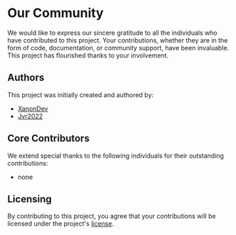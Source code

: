 # Our Community

We would like to express our sincere gratitude to all the individuals who have contributed to this project. Your contributions, whether they are in the form of code, documentation, or community support, have been invaluable. This project has flourished thanks to your involvement.

## Authors

This project was initially created and authored by:

- [XanonDev](https://github.com/xanonDev)
- [Jvr2022](https://github.com/Jvr2022)


## Core Contributors

We extend special thanks to the following individuals for their outstanding contributions:

- none

## Licensing

By contributing to this project, you agree that your contributions will be licensed under the project's [license](LICENSE).


